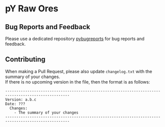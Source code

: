 # pY Raw Ores
## Bug Reports and Feedback

Please use a dedicated repository [pybugreports](https://github.com/pyanodon/pybugreports) for bug reports and feedback.

## Contributing

When making a Pull Request, please also update `changelog.txt` with the summary of your changes.  
If there is no upcoming version in the file, then the format is as follows:
```
---------------------------------------------------------------------------------------------------
Version: a.b.c
Date: ???
  Changes:
    - The summary of your changes
---------------------------------------------------------------------------------------------------
```
